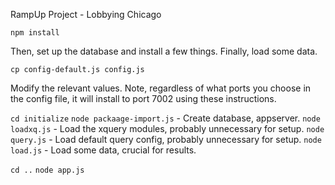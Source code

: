 RampUp Project - Lobbying Chicago

  `npm install`

Then, set up the database and install a few things.  Finally, load some data.

  `cp config-default.js config.js`

Modify the relevant values.  Note, regardless of what ports you choose in the config
file, it will install to port 7002 using these instructions.

  `cd initialize`
  `node packaage-import.js` - Create database, appserver.
  `node loadxq.js` - Load the xquery modules, probably unnecessary for setup.
  `node query.js` - Load default query config, probably unnecessary for setup.
  `node load.js` - Load some data, crucial for results.

  `cd ..`
  `node app.js`






